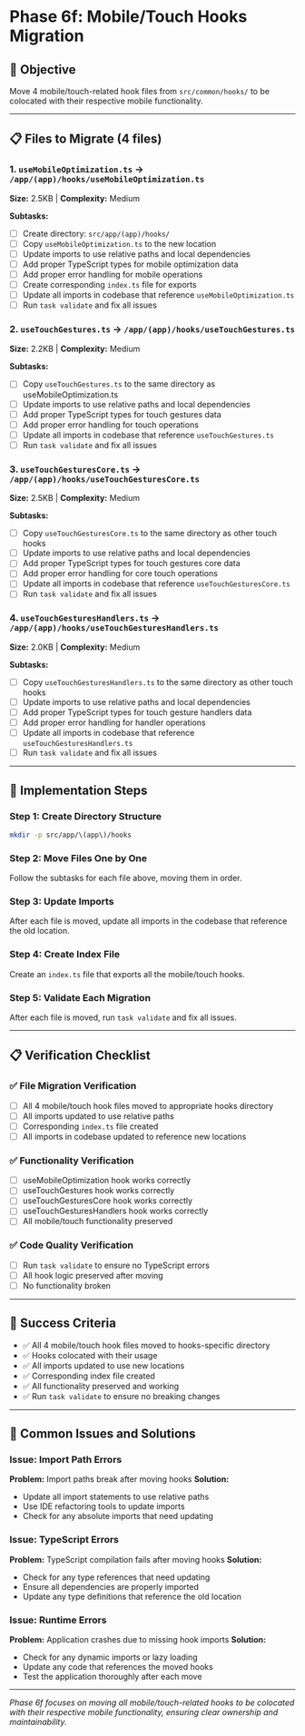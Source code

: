 # Phase 6f: Mobile/Touch Hooks Migration

## 🎯 Objective
Move 4 mobile/touch-related hook files from `src/common/hooks/` to be colocated with their respective mobile functionality.

---

## 📋 Files to Migrate (4 files)

### 1. `useMobileOptimization.ts` → `/app/(app)/hooks/useMobileOptimization.ts`
**Size:** 2.5KB | **Complexity:** Medium

**Subtasks:**
- [ ] Create directory: `src/app/(app)/hooks/`
- [ ] Copy `useMobileOptimization.ts` to the new location
- [ ] Update imports to use relative paths and local dependencies
- [ ] Add proper TypeScript types for mobile optimization data
- [ ] Add proper error handling for mobile operations
- [ ] Create corresponding `index.ts` file for exports
- [ ] Update all imports in codebase that reference `useMobileOptimization.ts`
- [ ] Run `task validate` and fix all issues

### 2. `useTouchGestures.ts` → `/app/(app)/hooks/useTouchGestures.ts`
**Size:** 2.2KB | **Complexity:** Medium

**Subtasks:**
- [ ] Copy `useTouchGestures.ts` to the same directory as useMobileOptimization.ts
- [ ] Update imports to use relative paths and local dependencies
- [ ] Add proper TypeScript types for touch gestures data
- [ ] Add proper error handling for touch operations
- [ ] Update all imports in codebase that reference `useTouchGestures.ts`
- [ ] Run `task validate` and fix all issues

### 3. `useTouchGesturesCore.ts` → `/app/(app)/hooks/useTouchGesturesCore.ts`
**Size:** 2.5KB | **Complexity:** Medium

**Subtasks:**
- [ ] Copy `useTouchGesturesCore.ts` to the same directory as other touch hooks
- [ ] Update imports to use relative paths and local dependencies
- [ ] Add proper TypeScript types for touch gestures core data
- [ ] Add proper error handling for core touch operations
- [ ] Update all imports in codebase that reference `useTouchGesturesCore.ts`
- [ ] Run `task validate` and fix all issues

### 4. `useTouchGesturesHandlers.ts` → `/app/(app)/hooks/useTouchGesturesHandlers.ts`
**Size:** 2.0KB | **Complexity:** Medium

**Subtasks:**
- [ ] Copy `useTouchGesturesHandlers.ts` to the same directory as other touch hooks
- [ ] Update imports to use relative paths and local dependencies
- [ ] Add proper TypeScript types for touch gesture handlers data
- [ ] Add proper error handling for handler operations
- [ ] Update all imports in codebase that reference `useTouchGesturesHandlers.ts`
- [ ] Run `task validate` and fix all issues

---

## 🚀 Implementation Steps

### Step 1: Create Directory Structure
```bash
mkdir -p src/app/\(app\)/hooks
```

### Step 2: Move Files One by One
Follow the subtasks for each file above, moving them in order.

### Step 3: Update Imports
After each file is moved, update all imports in the codebase that reference the old location.

### Step 4: Create Index File
Create an `index.ts` file that exports all the mobile/touch hooks.

### Step 5: Validate Each Migration
After each file is moved, run `task validate` and fix all issues.

---

## 📋 Verification Checklist

### ✅ File Migration Verification
- [ ] All 4 mobile/touch hook files moved to appropriate hooks directory
- [ ] All imports updated to use relative paths
- [ ] Corresponding `index.ts` file created
- [ ] All imports in codebase updated to reference new locations

### ✅ Functionality Verification
- [ ] useMobileOptimization hook works correctly
- [ ] useTouchGestures hook works correctly
- [ ] useTouchGesturesCore hook works correctly
- [ ] useTouchGesturesHandlers hook works correctly
- [ ] All mobile/touch functionality preserved

### ✅ Code Quality Verification
- [ ] Run `task validate` to ensure no TypeScript errors
- [ ] All hook logic preserved after moving
- [ ] No functionality broken

---

## 🎯 Success Criteria

- ✅ All 4 mobile/touch hook files moved to hooks-specific directory
- ✅ Hooks colocated with their usage
- ✅ All imports updated to use new locations
- ✅ Corresponding index file created
- ✅ All functionality preserved and working
- ✅ Run `task validate` to ensure no breaking changes

---

## 🚨 Common Issues and Solutions

### Issue: Import Path Errors
**Problem:** Import paths break after moving hooks
**Solution:**
- Update all import statements to use relative paths
- Use IDE refactoring tools to update imports
- Check for any absolute imports that need updating

### Issue: TypeScript Errors
**Problem:** TypeScript compilation fails after moving hooks
**Solution:**
- Check for any type references that need updating
- Ensure all dependencies are properly imported
- Update any type definitions that reference the old location

### Issue: Runtime Errors
**Problem:** Application crashes due to missing hook imports
**Solution:**
- Check for any dynamic imports or lazy loading
- Update any code that references the moved hooks
- Test the application thoroughly after each move

---

*Phase 6f focuses on moving all mobile/touch-related hooks to be colocated with their respective mobile functionality, ensuring clear ownership and maintainability.*
